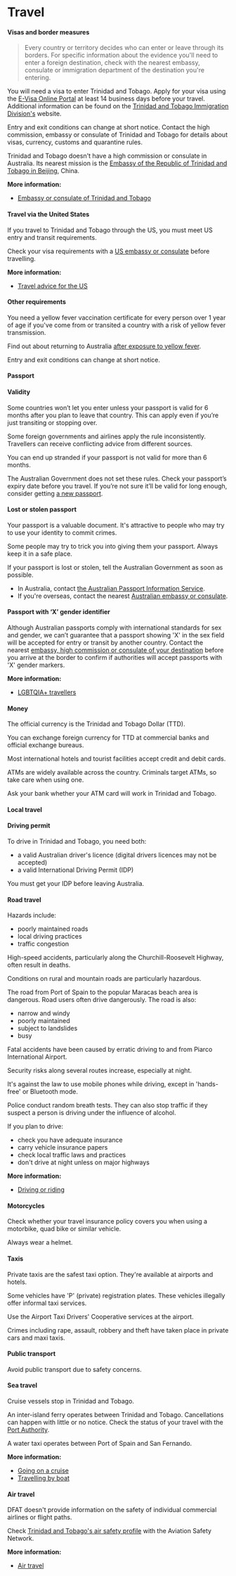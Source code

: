 # Travel

#### Visas and border measures

> Every country or territory decides who can enter or leave through its borders. For specific information about the evidence you'll need to enter a foreign destination, check with the nearest embassy, consulate or immigration department of the destination you're entering.

You will need a visa to enter Trinidad and Tobago. Apply for your visa using the [E-Visa Online Portal](https://E-Visa%20Online%20Portal) at least 14 business days before your travel. Additional information can be found on the [Trinidad and Tobago Immigration Division's](https://Trinidad%20and%20Tobago%20Immigration%20Division) website.

Entry and exit conditions can change at short notice. Contact the high commission, embassy or consulate of Trinidad and Tobago for details about visas, currency, customs and quarantine rules.

Trinidad and Tobago doesn't have a high commission or consulate in Australia. Its nearest mission is the [Embassy of the Republic of Trinidad and Tobago in Beijing](https://foreign.gov.tt/missions-consuls/tt-missions-abroad/diplomatic-missions/embassy-beijing-china/), China.

**More information:**

* [Embassy or consulate of Trinidad and Tobago](http://www.foreign.gov.tt/representatives/tt/diplomatic_missions/)

#### Travel via the United States

If you travel to Trinidad and Tobago through the US, you must meet US entry and transit requirements.

Check your visa requirements with a [US embassy or consulate](https://protocol.dfat.gov.au/Public/Missions/212) before travelling.

**More information:**

* [Travel advice for the US](https://www.smartraveller.gov.au/destinations/americas/united-states-america)

#### Other requirements

You need a yellow fever vaccination certificate for every person over 1 year of age if you've come from or transited a country with a risk of yellow fever transmission.

Find out about returning to Australia [after exposure to yellow fever](http://www.health.gov.au/yellowfever).

Entry and exit conditions can change at short notice.

#### Passport

#### Validity

Some countries won’t let you enter unless your passport is valid for 6 months after you plan to leave that country. This can apply even if you’re just transiting or stopping over.

Some foreign governments and airlines apply the rule inconsistently. Travellers can receive conflicting advice from different sources.

You can end up stranded if your passport is not valid for more than 6 months.

The Australian Government does not set these rules. Check your passport’s expiry date before you travel. If you’re not sure it’ll be valid for long enough, consider getting [a new passport](https://www.passports.gov.au/).

#### Lost or stolen passport

Your passport is a valuable document. It's attractive to people who may try to use your identity to commit crimes.

Some people may try to trick you into giving them your passport. Always keep it in a safe place.

If your passport is lost or stolen, tell the Australian Government as soon as possible.

* In Australia, contact [the Australian Passport Information Service](https://www.passports.gov.au/contact-us).
* If you're overseas, contact the nearest [Australian embassy or consulate](http://dfat.gov.au/about-us/our-locations/missions/Pages/our-embassies-and-consulates-overseas.aspx).

#### Passport with ‘X’ gender identifier

Although Australian passports comply with international standards for sex and gender, we can’t guarantee that a passport showing 'X' in the sex field will be accepted for entry or transit by another country. Contact the nearest [embassy, high commission or consulate of your destination](https://protocol.dfat.gov.au/Public/MissionsInAustralia) before you arrive at the border to confirm if authorities will accept passports with 'X' gender markers.

**More information:**

* [LGBTQIA+ travellers](https://www.smartraveller.gov.au/before-you-go/who-you-are/LGBTI)

#### Money

The official currency is the Trinidad and Tobago Dollar (TTD).

You can exchange foreign currency for TTD at commercial banks and official exchange bureaus.

Most international hotels and tourist facilities accept credit and debit cards.

ATMs are widely available across the country. Criminals target ATMs, so take care when using one.

Ask your bank whether your ATM card will work in Trinidad and Tobago.

#### Local travel

#### Driving permit

To drive in Trinidad and Tobago, you need both:

* a valid Australian driver's licence (digital drivers licences may not be accepted)
* a valid International Driving Permit (IDP)

You must get your IDP before leaving Australia.

#### Road travel

Hazards include:

* poorly maintained roads
* local driving practices
* traffic congestion

High-speed accidents, particularly along the Churchill-Roosevelt Highway, often result in deaths.

Conditions on rural and mountain roads are particularly hazardous.

The road from Port of Spain to the popular Maracas beach area is dangerous. Road users often drive dangerously. The road is also:

* narrow and windy
* poorly maintained
* subject to landslides
* busy

Fatal accidents have been caused by erratic driving to and from Piarco International Airport.

Security risks along several routes increase, especially at night.

It's against the law to use mobile phones while driving, except in 'hands-free' or Bluetooth mode.

Police conduct random breath tests. They can also stop traffic if they suspect a person is driving under the influence of alcohol.

If you plan to drive:

* check you have adequate insurance
* carry vehicle insurance papers
* check local traffic laws and practices
* don't drive at night unless on major highways

**More information:**

* [Driving or riding](https://www.smartraveller.gov.au/before-you-go/getting-around/road-safety)

#### Motorcycles

Check whether your travel insurance policy covers you when using a motorbike, quad bike or similar vehicle.

Always wear a helmet.

#### Taxis

Private taxis are the safest taxi option. They're available at airports and hotels.

Some vehicles have 'P' (private) registration plates. These vehicles illegally offer informal taxi services.

Use the Airport Taxi Drivers' Cooperative services at the airport.

Crimes including rape, assault, robbery and theft have taken place in private cars and maxi taxis.

#### Public transport

Avoid public transport due to safety concerns.

#### Sea travel

Cruise vessels stop in Trinidad and Tobago.

An inter-island ferry operates between Trinidad and Tobago. Cancellations can happen with little or no notice. Check the status of your travel with the [Port Authority](https://www.patnt.com/).

A water taxi operates between Port of Spain and San Fernando.

**More information:**

* [Going on a cruise](https://www.smartraveller.gov.au/before-you-go/getting-around/cruises)
* [Travelling by boat](https://www.smartraveller.gov.au/before-you-go/getting-around/boat-travel)

#### Air travel

DFAT doesn't provide information on the safety of individual commercial airlines or flight paths.

Check [Trinidad and Tobago's air safety profile](http://aviation-safety.net/database/country/country.php?id=9Y) with the Aviation Safety Network.

**More information:**

* [Air travel](https://www.smartraveller.gov.au/before-you-go/getting-around/air-travel)